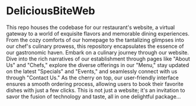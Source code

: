 # DeliciousBiteWeb

This repo houses the codebase for our restaurant's website, a virtual gateway to a world of exquisite flavors and memorable dining experiences. From the cozy comforts of our homepage to the tantalizing glimpses into our chef's culinary prowess, this repository encapsulates the essence of our gastronomic haven.
Embark on a culinary journey through our website. Dive into the rich narratives of our establishment through pages like "About Us" and "Chefs," explore the diverse offerings in our "Menu," stay updated on the latest "Specials" and "Events," and seamlessly connect with us through "Contact Us." As the cherry on top, our user-friendly interface ensures a smooth ordering process, allowing users to book their favorite dishes with just a few clicks. This is not just a website; it's an invitation to savor the fusion of technology and taste, all in one delightful package...
